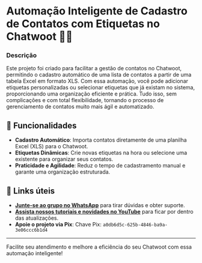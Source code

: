 # Automação Inteligente de Cadastro de Contatos com Etiquetas no Chatwoot 🤖✨

### Descrição
Este projeto foi criado para facilitar a gestão de contatos no Chatwoot, permitindo o cadastro automático de uma lista de contatos a partir de uma tabela Excel em formato XLS. Com essa automação, você pode adicionar etiquetas personalizadas ou selecionar etiquetas que já existam no sistema, proporcionando uma organização eficiente e prática. Tudo isso, sem complicações e com total flexibilidade, tornando o processo de gerenciamento de contatos muito mais ágil e automatizado.

## 🚀 Funcionalidades
- **Cadastro Automático**: Importa contatos diretamente de uma planilha Excel (XLS) para o Chatwoot.
- **Etiquetas Dinâmicas**: Crie novas etiquetas na hora ou selecione uma existente para organizar seus contatos.
- **Praticidade e Agilidade**: Reduz o tempo de cadastramento manual e garante uma organização estruturada.

## 📲 Links úteis
- [**Junte-se ao grupo no WhatsApp**](https://chat.whatsapp.com/H2as2v9yHre8U2gjNaCWRc) para tirar dúvidas e obter suporte.
- [**Assista nossos tutoriais e novidades no YouTube**](https://www.youtube.com/@RodrigoTanci/) para ficar por dentro das atualizações.
- **Apoie o projeto via Pix**: Chave Pix: `a0db6d5c-625b-4846-ba9a-3e06ccc6b1d4` 

---

Facilite seu atendimento e melhore a eficiência do seu Chatwoot com essa automação inteligente!
